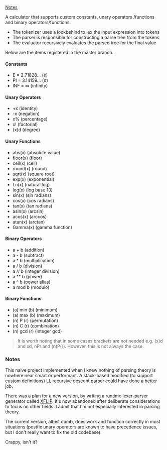 [Notes](#notes)

A calculator that supports custom constants, unary operators /functions and
binary operators/functions.

- The tokenizer uses a lookbehind to lex the input expression into tokens
- The parser is responsible for constructing a parse tree from the tokens
- The evaluator recursively evaluates the parsed tree for the final value

Below are the items registered in the master branch.

#### Constants

- E = 2.71828... ($e$)
- PI = 3.14159... ($\pi$)
- INF = $\infty$ (infinity)

#### Unary Operators

- \+x (identity)
- \-x (negation)
- x% (percentage)
- x! (factorial)
- (x)d (degree)

#### Unary Functions

- abs(x) (absolute value)
- floor(x) (floor)
- ceil(x) (ceil)
- round(x) (round)
- sqrt(x) (square root)
- exp(x) (exponential)
- Ln(x) (natural log)
- log(x) (log base 10)
- sin(x) (sin radians)
- cos(x) (cos radians)
- tan(x) (tan radians)
- asin(x) (arcsin)
- acos(x) (arccos)
- atan(x) (arctan)
- Gamma(x) (gamma function)

#### Binary Operators

- a \+ b (addition)
- a \- b (subtract)
- a \* b (multiplication)
- a / b (division)
- a // b (integer division)
- a \*\* b (power)
- a ^ b (power alias)
- a mod b (modulo)

#### Binary Functions

- (a) min (b) (minimum)
- (a) max (b) (maximum)
- (n) P (r) (permutation)
- (n) C (r) (combination)
- (n) gcd (r) (integer gcd)

> It is worth noting that in some cases brackets are not needed e.g. (x)d and
> xd, nPr and (n)P(r). However, this is not always the case.

### Notes

This naive project implemented when I knew nothing of parsing theory is nowhere
near smart or performant. A stack-based modified (to support custom definitions)
LL recursive descent parser could have done a better job.

There was a plan for a new version, by writing a runtime lexer-parser generator
called [XFLIP](https://github.com/wavim/xflip). It's now abandoned after
deliberate considerations to focus on other fields. I admit that I'm not
especially interested in parsing theory.

The current version, albeit dumb, does work and function correctly in most
situations (postfix unary operators are known to have precedence issues, but I
don't really want to fix the old codebase).

Crappy, isn't it?
